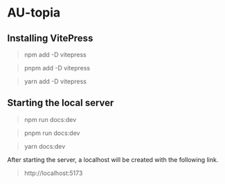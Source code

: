 # AU-topia

## Installing VitePress
> npm add -D vitepress  

> pnpm add -D vitepress  
 
> yarn add -D vitepress  

## Starting the local server
> npm run docs:dev  

> pnpm run docs:dev  

> yarn docs:dev  

After starting the server, a localhost will be created with the following link.  
> http://localhost:5173

